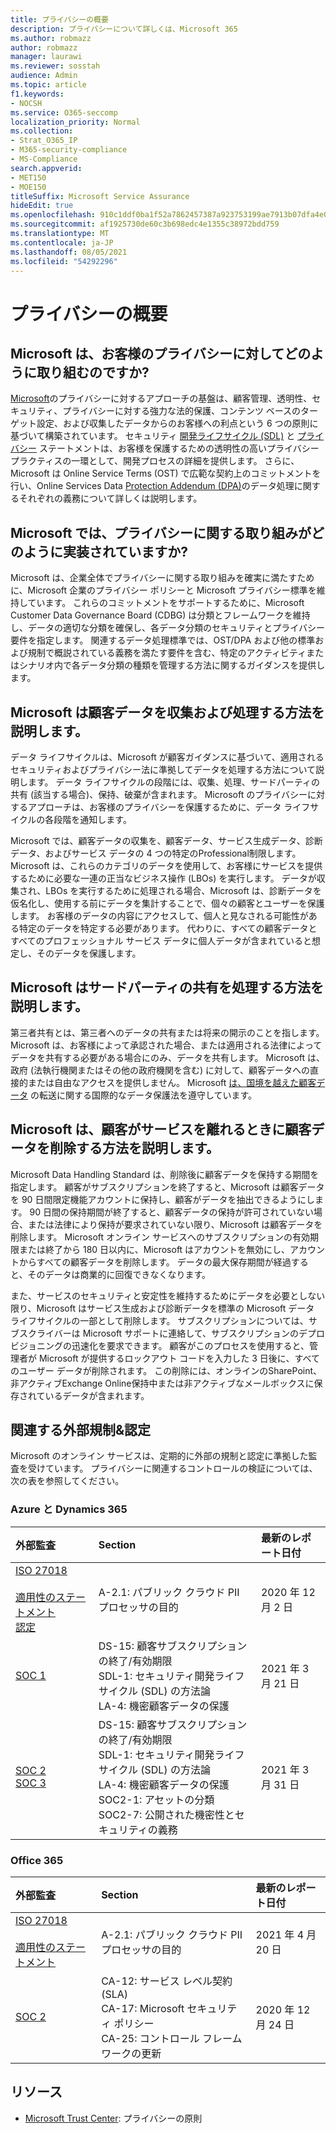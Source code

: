 ```yaml
---
title: プライバシーの概要
description: プライバシーについて詳しくは、Microsoft 365
ms.author: robmazz
author: robmazz
manager: laurawi
ms.reviewer: sosstah
audience: Admin
ms.topic: article
f1.keywords:
- NOCSH
ms.service: O365-seccomp
localization_priority: Normal
ms.collection:
- Strat_O365_IP
- M365-security-compliance
- MS-Compliance
search.appverid:
- MET150
- MOE150
titleSuffix: Microsoft Service Assurance
hideEdit: true
ms.openlocfilehash: 910c1ddf0ba1f52a7862457387a923753199ae7913b07dfa4e03de8a7b361868
ms.sourcegitcommit: af1925730de60c3b698edc4e1355c38972bdd759
ms.translationtype: MT
ms.contentlocale: ja-JP
ms.lasthandoff: 08/05/2021
ms.locfileid: "54292296"
---
```

# <a name="privacy-overview"></a>プライバシーの概要

## <a name="how-does-microsoft-approach-privacy-for-customers"></a>Microsoft は、お客様のプライバシーに対してどのように取り組むのですか?

[Microsoft](https://privacy.microsoft.com/#whatinformationwecollectmodule)のプライバシーに対するアプローチの基盤は、顧客管理、透明性、セキュリティ、プライバシーに対する強力な法的保護、コンテンツ ベースのターゲット設定、および収集したデータからのお客様への利点という 6 つの原則に基づいて構築されています。 セキュリティ [開発ライフサイクル (SDL)](https://www.microsoft.com/securityengineering/sdl/) と [プライバシー](https://privacy.microsoft.com/privacystatement) ステートメントは、お客様を保護するための透明性の高いプライバシープラクティスの一環として、開発プロセスの詳細を提供します。 さらに、Microsoft は Online Service Terms (OST) で広範な契約上のコミットメントを行い、Online Services Data [Protection Addendum (DPA)](https://www.microsoftvolumelicensing.com/DocumentSearch.aspx?Mode=3&DocumentTypeId=67)のデータ処理に関するそれぞれの義務について詳しくは説明します。 [](https://www.microsoft.com/licensing/product-licensing/products)

## <a name="how-does-microsoft-implement-its-privacy-commitments"></a>Microsoft では、プライバシーに関する取り組みがどのように実装されていますか?

Microsoft は、企業全体でプライバシーに関する取り組みを確実に満たすために、Microsoft 企業のプライバシー ポリシーと Microsoft プライバシー標準を維持しています。 これらのコミットメントをサポートするために、Microsoft Customer Data Governance Board (CDBG) は分類とフレームワークを維持し、データの適切な分類を確保し、各データ分類のセキュリティとプライバシー要件を指定します。 関連するデータ処理標準では、OST/DPA および他の標準および規制で概説されている義務を満たす要件を含む、特定のアクティビティまたはシナリオ内で各データ分類の種類を管理する方法に関するガイダンスを提供します。

## <a name="how-does-microsoft-collect-and-process-customer-data"></a>Microsoft は顧客データを収集および処理する方法を説明します。

データ ライフサイクルは、Microsoft が顧客ガイダンスに基づいて、適用されるセキュリティおよびプライバシー法に準拠してデータを処理する方法について説明します。 データ ライフサイクルの段階には、収集、処理、サードパーティの共有 (該当する場合)、保持、破棄が含まれます。 Microsoft のプライバシーに対するアプローチは、お客様のプライバシーを保護するために、データ ライフサイクルの各段階を通知します。

Microsoft では、顧客データの収集を、[](https://www.microsoft.com/trust-center/privacy/customer-data-definitions?rtc=1)顧客データ、サービス生成データ、診断データ、およびサービス データの 4 つの特定のProfessional制限します。 Microsoft は、これらのカテゴリのデータを使用して、お客様にサービスを提供するために必要な一連の正当なビジネス操作 (LBOs) を実行します。 データが収集され、LBOs を実行するために処理される場合、Microsoft は、診断データを仮名化し、使用する前にデータを集計することで、個々の顧客とユーザーを保護します。 お客様のデータの内容にアクセスして、個人と見なされる可能性がある特定のデータを特定する必要があります。 代わりに、すべての顧客データとすべてのプロフェッショナル サービス データに個人データが含まれていると想定し、そのデータを保護します。

## <a name="how-does-microsoft-handle-third-party-sharing"></a>Microsoft はサードパーティの共有を処理する方法を説明します。

第三者共有とは、第三者へのデータの共有または将来の開示のことを指します。 Microsoft は、お客様によって承認された場合、または適用される法律によってデータを共有する必要がある場合にのみ、データを共有します。 Microsoft は、政府 (法執行機関またはその他の政府機関を含む) に対して、顧客データへの直接的または自由なアクセスを提供しません。 Microsoft [は、国境を越えた顧客データ](https://www.microsoft.com/trust-center/privacy/data-location) の転送に関する国際的なデータ保護法を遵守しています。

## <a name="how-does-microsoft-delete-customer-data-when-a-customer-leaves-the-service"></a>Microsoft は、顧客がサービスを離れるときに顧客データを削除する方法を説明します。

Microsoft Data Handling Standard は、削除後に顧客データを保持する期間を指定します。 顧客がサブスクリプションを終了すると、Microsoft は顧客データを 90 日間限定機能アカウントに保持し、顧客がデータを抽出できるようにします。 90 日間の保持期間が終了すると、顧客データの保持が許可されていない場合、または法律により保持が要求されていない限り、Microsoft は顧客データを削除します。 Microsoft オンライン サービスへのサブスクリプションの有効期限または終了から 180 日以内に、Microsoft はアカウントを無効にし、アカウントからすべての顧客データを削除します。 データの最大保存期間が経過すると、そのデータは商業的に回復できなくなります。

また、サービスのセキュリティと安定性を維持するためにデータを必要としない限り、Microsoft はサービス生成および診断データを標準の Microsoft データ ライフサイクルの一部として削除します。 サブスクリプションについては、サブスクライバーは Microsoft サポートに連絡して、サブスクリプションのデプロビジョニングの迅速化を要求できます。 顧客がこのプロセスを使用すると、管理者が Microsoft が提供するロックアウト コードを入力した 3 日後に、すべてのユーザー データが削除されます。 この削除には、オンラインのSharePoint、非アクティブExchange Online保持中または非アクティブなメールボックスに保存されているデータが含まれます。

## <a name="related-external-regulations--certifications"></a>関連する外部規制&認定

Microsoft のオンライン サービスは、定期的に外部の規制と認定に準拠した監査を受けています。 プライバシーに関連するコントロールの検証については、次の表を参照してください。

### <a name="azure-and-dynamics-365"></a>Azure と Dynamics 365

| **外部監査** | **Section** | **最新のレポート日付** |
|:--------------------|:------------|:-----------------------|  
| [ISO 27018](https://servicetrust.microsoft.com/ViewPage/MSComplianceGuideV3?command=Download&downloadType=Document&downloadId=e9116047-f327-430c-a83f-166b7e561ad6&tab=7027ead0-3d6b-11e9-b9e1-290b1eb4cdeb&docTab=7027ead0-3d6b-11e9-b9e1-290b1eb4cdeb_ISO_Reports) <br><br> [適用性のステートメント](https://servicetrust.microsoft.com/ViewPage/MSComplianceGuideV3?command=Download&downloadType=Document&downloadId=00af6c3e-7f3e-4e0d-8b0e-79f45ef2cef1&tab=7027ead0-3d6b-11e9-b9e1-290b1eb4cdeb&docTab=7027ead0-3d6b-11e9-b9e1-290b1eb4cdeb_ISO_Reports) <br> [認定](https://servicetrust.microsoft.com/ViewPage/MSComplianceGuideV3?command=Download&downloadType=Document&downloadId=56904fc3-0942-4ff5-9eef-7cabc751a25c&tab=7027ead0-3d6b-11e9-b9e1-290b1eb4cdeb&docTab=7027ead0-3d6b-11e9-b9e1-290b1eb4cdeb_ISO_Reports) | A-2.1: パブリック クラウド PII プロセッサの目的 | 2020 年 12 月 2 日 |
| [SOC 1](https://servicetrust.microsoft.com/ViewPage/MSComplianceGuideV3?command=Download&downloadType=Document&downloadId=b8721ebd-af20-42fe-b22f-8332b0a19517&tab=7027ead0-3d6b-11e9-b9e1-290b1eb4cdeb&docTab=7027ead0-3d6b-11e9-b9e1-290b1eb4cdeb_SOC_%2F_SSAE_16_Reports) | DS-15: 顧客サブスクリプションの終了/有効期限 <br> SDL-1: セキュリティ開発ライフサイクル (SDL) の方法論 <br> LA-4: 機密顧客データの保護 | 2021 年 3 月 21 日 |
| [SOC 2](https://servicetrust.microsoft.com/ViewPage/MSComplianceGuideV3?command=Download&downloadType=Document&downloadId=234a0f57-83c1-4afc-a586-a0e7a59592f7&tab=7027ead0-3d6b-11e9-b9e1-290b1eb4cdeb&docTab=7027ead0-3d6b-11e9-b9e1-290b1eb4cdeb_SOC_%2F_SSAE_16_Reports) <br> [SOC 3](https://servicetrust.microsoft.com/ViewPage/MSComplianceGuideV3?command=Download&downloadType=Document&downloadId=75c8cbf6-e456-473c-a05e-34fea888ec2a&tab=7027ead0-3d6b-11e9-b9e1-290b1eb4cdeb&docTab=7027ead0-3d6b-11e9-b9e1-290b1eb4cdeb_SOC_%2F_SSAE_16_Reports) | DS-15: 顧客サブスクリプションの終了/有効期限 <br> SDL-1: セキュリティ開発ライフサイクル (SDL) の方法論 <br> LA-4: 機密顧客データの保護 <br> SOC2-1: アセットの分類 <br> SOC2-7: 公開された機密性とセキュリティの義務 | 2021 年 3 月 31 日 |

### <a name="office-365"></a>Office 365

| **外部監査** | **Section** | **最新のレポート日付** |
|:--------------------|:------------|:-----------------------|  
| [ISO 27018](https://servicetrust.microsoft.com/ViewPage/MSComplianceGuideV3?command=Download&downloadType=Document&downloadId=8d625374-4f2d-49f8-9d37-a4281ba98222&tab=7027ead0-3d6b-11e9-b9e1-290b1eb4cdeb&docTab=7027ead0-3d6b-11e9-b9e1-290b1eb4cdeb_ISO_Reports) <br><br> [適用性のステートメント](https://servicetrust.microsoft.com/ViewPage/MSComplianceGuideV3?command=Download&downloadType=Document&downloadId=c0df4ce8-c77e-4183-84eb-c8688470d8b1&tab=7027ead0-3d6b-11e9-b9e1-290b1eb4cdeb&docTab=7027ead0-3d6b-11e9-b9e1-290b1eb4cdeb_ISO_Reports) | A-2.1: パブリック クラウド PII プロセッサの目的 | 2021 年 4 月 20 日 |
| [SOC 2](https://servicetrust.microsoft.com/ViewPage/MSComplianceGuideV3?command=Download&downloadType=Document&downloadId=a73c1738-7892-42b7-acd3-87b6371c53f6&tab=7027ead0-3d6b-11e9-b9e1-290b1eb4cdeb&docTab=7027ead0-3d6b-11e9-b9e1-290b1eb4cdeb_SOC_%2F_SSAE_16_Reports) | CA-12: サービス レベル契約 (SLA) <br> CA-17: Microsoft セキュリティ ポリシー <br> CA-25: コントロール フレームワークの更新 | 2020 年 12 月 24 日 |

## <a name="resources"></a>リソース

- [Microsoft Trust Center](https://www.microsoft.com/trust-center/privacy): プライバシーの原則
